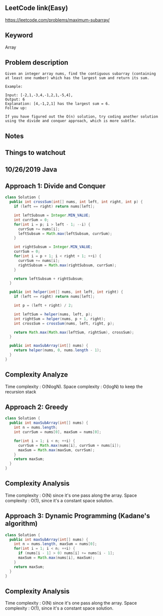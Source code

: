 ## LeetCode link(Easy)
https://leetcode.com/problems/maximum-subarray/

## Keyword
Array

## Problem description
```
Given an integer array nums, find the contiguous subarray (containing at least one number) which has the largest sum and return its sum.

Example:

Input: [-2,1,-3,4,-1,2,1,-5,4],
Output: 6
Explanation: [4,-1,2,1] has the largest sum = 6.
Follow up:

If you have figured out the O(n) solution, try coding another solution using the divide and conquer approach, which is more subtle.
```

## Notes


## Things to watchout

## 10/26/2019 Java 
## Approach 1: Divide and Conquer
```java
class Solution {
  public int crossSum(int[] nums, int left, int right, int p) {
    if (left == right) return nums[left];

    int leftSubsum = Integer.MIN_VALUE;
    int currSum = 0;
    for(int i = p; i > left - 1; --i) {
      currSum += nums[i];
      leftSubsum = Math.max(leftSubsum, currSum);
    }

    int rightSubsum = Integer.MIN_VALUE;
    currSum = 0;
    for(int i = p + 1; i < right + 1; ++i) {
      currSum += nums[i];
      rightSubsum = Math.max(rightSubsum, currSum);
    }

    return leftSubsum + rightSubsum;
  }

  public int helper(int[] nums, int left, int right) {
    if (left == right) return nums[left];

    int p = (left + right) / 2;

    int leftSum = helper(nums, left, p);
    int rightSum = helper(nums, p + 1, right);
    int crossSum = crossSum(nums, left, right, p);

    return Math.max(Math.max(leftSum, rightSum), crossSum);
  }

  public int maxSubArray(int[] nums) {
    return helper(nums, 0, nums.length - 1);
  }
}

```

## Complexity Analyze
Time complexity : O(NlogN).
Space complexity : O(logN) to keep the recursion stack

## Approach 2: Greedy
```java
class Solution {
  public int maxSubArray(int[] nums) {
    int n = nums.length;
    int currSum = nums[0], maxSum = nums[0];

    for(int i = 1; i < n; ++i) {
      currSum = Math.max(nums[i], currSum + nums[i]);
      maxSum = Math.max(maxSum, currSum);
    }
    return maxSum;
  }
}
```
## Complexity Analysis
Time complexity : O(N) since it's one pass along the array.
Space complexity : O(1), since it's a constant space solution.

## Approach 3: Dynamic Programming (Kadane's algorithm)
```java
class Solution {
  public int maxSubArray(int[] nums) {
    int n = nums.length, maxSum = nums[0];
    for(int i = 1; i < n; ++i) {
      if (nums[i - 1] > 0) nums[i] += nums[i - 1];
      maxSum = Math.max(nums[i], maxSum);
    }
    return maxSum;
  }
}
```
## Complexity Analysis
Time complexity : O(N) since it's one pass along the array.
Space complexity : O(1), since it's a constant space solution.